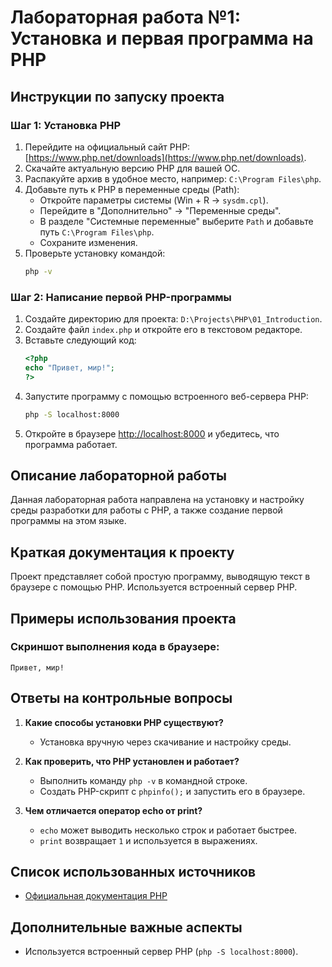 # Лабораторная работа №1: Установка и первая программа на PHP

## Инструкции по запуску проекта

### Шаг 1: Установка PHP
1. Перейдите на официальный сайт PHP: [https://www.php.net/downloads](https://www.php.net/downloads).
2. Скачайте актуальную версию PHP для вашей ОС.
3. Распакуйте архив в удобное место, например: `C:\Program Files\php`.
4. Добавьте путь к PHP в переменные среды (Path):  
   - Откройте параметры системы (Win + R → `sysdm.cpl`).
   - Перейдите в "Дополнительно" → "Переменные среды".
   - В разделе "Системные переменные" выберите `Path` и добавьте путь `C:\Program Files\php`.
   - Сохраните изменения.
5. Проверьте установку командой:
   ```sh
   php -v
   ```

### Шаг 2: Написание первой PHP-программы
1. Создайте директорию для проекта: `D:\Projects\PHP\01_Introduction`.
2. Создайте файл `index.php` и откройте его в текстовом редакторе.
3. Вставьте следующий код:
   ```php
   <?php
   echo "Привет, мир!";
   ?>
   ```
4. Запустите программу с помощью встроенного веб-сервера PHP:
   ```sh
   php -S localhost:8000
   ```
5. Откройте в браузере [http://localhost:8000](http://localhost:8000) и убедитесь, что программа работает.

## Описание лабораторной работы
Данная лабораторная работа направлена на установку и настройку среды разработки для работы с PHP, а также создание первой программы на этом языке.

## Краткая документация к проекту
Проект представляет собой простую программу, выводящую текст в браузере с помощью PHP. Используется встроенный сервер PHP.

## Примеры использования проекта
### Скриншот выполнения кода в браузере:
```
Привет, мир!
```

## Ответы на контрольные вопросы
1. **Какие способы установки PHP существуют?**  
   - Установка вручную через скачивание и настройку среды.
   
2. **Как проверить, что PHP установлен и работает?**  
   - Выполнить команду `php -v` в командной строке.
   - Создать PHP-скрипт с `phpinfo();` и запустить его в браузере.

3. **Чем отличается оператор echo от print?**  
   - `echo` может выводить несколько строк и работает быстрее.
   - `print` возвращает `1` и используется в выражениях.

## Список использованных источников
- [Официальная документация PHP](https://www.php.net/docs.php)

## Дополнительные важные аспекты
- Используется встроенный сервер PHP (`php -S localhost:8000`).

